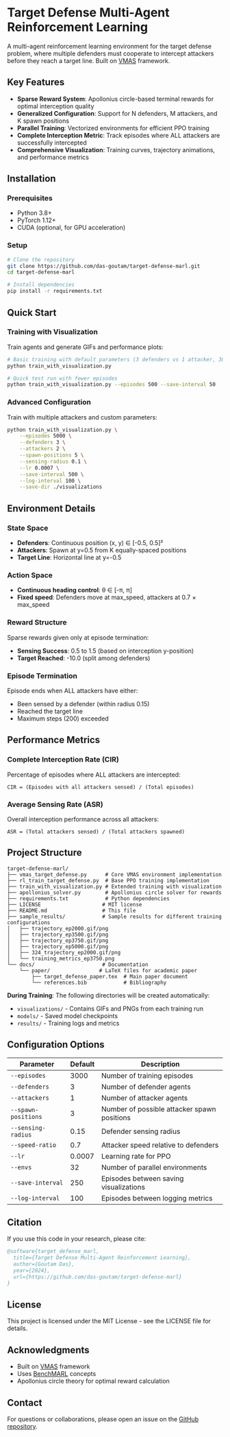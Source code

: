 # Target Defense Multi-Agent Reinforcement Learning

A multi-agent reinforcement learning environment for the target defense problem, where multiple defenders must cooperate to intercept attackers before they reach a target line. Built on [VMAS](https://github.com/proroklab/VectorizedMultiAgentSimulator) framework.

## Key Features

- **Sparse Reward System**: Apollonius circle-based terminal rewards for optimal interception quality
- **Generalized Configuration**: Support for N defenders, M attackers, and K spawn positions
- **Parallel Training**: Vectorized environments for efficient PPO training
- **Complete Interception Metric**: Track episodes where ALL attackers are successfully intercepted
- **Comprehensive Visualization**: Training curves, trajectory animations, and performance metrics

## Installation

### Prerequisites
- Python 3.8+
- PyTorch 1.12+
- CUDA (optional, for GPU acceleration)

### Setup

```bash
# Clone the repository
git clone https://github.com/das-goutam/target-defense-marl.git
cd target-defense-marl

# Install dependencies
pip install -r requirements.txt
```

## Quick Start

### Training with Visualization

Train agents and generate GIFs and performance plots:

```bash
# Basic training with default parameters (3 defenders vs 1 attacker, 3000 episodes)
python train_with_visualization.py

# Quick test run with fewer episodes
python train_with_visualization.py --episodes 500 --save-interval 50
```

### Advanced Configuration

Train with multiple attackers and custom parameters:

```bash
python train_with_visualization.py \
    --episodes 5000 \
    --defenders 3 \
    --attackers 2 \
    --spawn-positions 5 \
    --sensing-radius 0.1 \
    --lr 0.0007 \
    --save-interval 500 \
    --log-interval 100 \
    --save-dir ./visualizations
```

## Environment Details

### State Space
- **Defenders**: Continuous position (x, y) ∈ [-0.5, 0.5]²
- **Attackers**: Spawn at y=0.5 from K equally-spaced positions
- **Target Line**: Horizontal line at y=-0.5

### Action Space
- **Continuous heading control**: θ ∈ [-π, π]
- **Fixed speed**: Defenders move at max_speed, attackers at 0.7 × max_speed

### Reward Structure
Sparse rewards given only at episode termination:
- **Sensing Success**: 0.5 to 1.5 (based on interception y-position)
- **Target Reached**: -10.0 (split among defenders)

### Episode Termination
Episode ends when ALL attackers have either:
- Been sensed by a defender (within radius 0.15)
- Reached the target line
- Maximum steps (200) exceeded

## Performance Metrics

### Complete Interception Rate (CIR)
Percentage of episodes where ALL attackers are intercepted:
```
CIR = (Episodes with all attackers sensed) / (Total episodes)
```

### Average Sensing Rate (ASR)
Overall interception performance across all attackers:
```
ASR = (Total attackers sensed) / (Total attackers spawned)
```

## Project Structure

```
target-defense-marl/
├── vmas_target_defense.py      # Core VMAS environment implementation
├── rl_train_target_defense.py  # Base PPO training implementation
├── train_with_visualization.py # Extended training with visualization
├── apollonius_solver.py        # Apollonius circle solver for rewards
├── requirements.txt            # Python dependencies
├── LICENSE                    # MIT license
├── README.md                  # This file
├── sample_results/            # Sample results for different training configurations
│   ├── trajectory_ep2000.gif/png
│   ├── trajectory_ep3500.gif/png
│   ├── trajectory_ep3750.gif/png
│   ├── trajectory_ep5000.gif/png
│   ├── 324_trajectory_ep2000.gif/png
│   └── training_metrics_ep3750.png
└── docs/                      # Documentation
    └── paper/                # LaTeX files for academic paper
        ├── target_defense_paper.tex  # Main paper document
        └── references.bib            # Bibliography
```

**During Training**: The following directories will be created automatically:
- `visualizations/` - Contains GIFs and PNGs from each training run
- `models/` - Saved model checkpoints
- `results/` - Training logs and metrics

## Configuration Options

| Parameter | Default | Description |
|-----------|---------|-------------|
| `--episodes` | 3000 | Number of training episodes |
| `--defenders` | 3 | Number of defender agents |
| `--attackers` | 1 | Number of attacker agents |
| `--spawn-positions` | 3 | Number of possible attacker spawn positions |
| `--sensing-radius` | 0.15 | Defender sensing radius |
| `--speed-ratio` | 0.7 | Attacker speed relative to defenders |
| `--lr` | 0.0007 | Learning rate for PPO |
| `--envs` | 32 | Number of parallel environments |
| `--save-interval` | 250 | Episodes between saving visualizations |
| `--log-interval` | 100 | Episodes between logging metrics |



## Citation

If you use this code in your research, please cite:

```bibtex
@software{target_defense_marl,
  title={Target Defense Multi-Agent Reinforcement Learning},
  author={Goutam Das},
  year={2024},
  url={https://github.com/das-goutam/target-defense-marl}
}
```

## License

This project is licensed under the MIT License - see the LICENSE file for details.

## Acknowledgments

- Built on [VMAS](https://github.com/proroklab/VectorizedMultiAgentSimulator) framework
- Uses [BenchMARL](https://github.com/facebookresearch/BenchMARL) concepts
- Apollonius circle theory for optimal reward calculation

## Contact

For questions or collaborations, please open an issue on the [GitHub repository](https://github.com/das-goutam/target-defense-marl/issues).